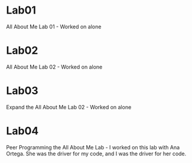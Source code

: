 # Lab01
All About Me Lab 01 - Worked on alone
# Lab02
All About Me Lab 02 - Worked on alone
# Lab03
Expand the All About Me Lab 02 - Worked on alone
# Lab04
Peer Programming the All About Me Lab - I worked on this lab with Ana Ortega. She was the driver for my code, and I was the driver for her code. 